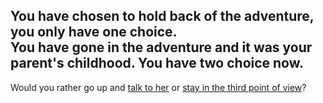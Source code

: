 You have chosen to hold back of the adventure, you only have one choice.  
You have gone in the adventure and it was your parent's childhood.
You have two choice now.  
---
Would you rather go up and [talk to her](talk-to-her.md) or [stay in the third point of view](third-perspective.md)?